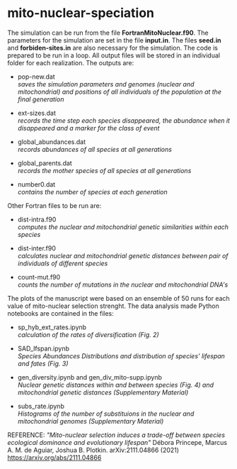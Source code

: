 # mito-nuclear-speciation

The simulation can be run from the file **FortranMitoNuclear.f90**. The parameters for the simulation are set in the file **input.in**. The files **seed.in** and **forbiden-sites.in** are also necessary for the simulation. The code is prepared to be run in a loop. All output files will be stored in an individual folder for each realization. The outputs are:

   - pop-new.dat  
   _saves the simulation parameters and genomes (nuclear and mitochondrial) and positions of all individuals of the population at the final generation_
   
   - ext-sizes.dat  
   _records the time step each species disappeared, the abundance when it disappeared and a marker for the class of event_
   
   - global_abundances.dat  
   _records abundances of all species at all generations_

   - global_parents.dat     
   _records the mother species of all species at all generations_
   
   - number0.dat  
   _contains the number of species at each generation_

Other Fortran files to be run are:

   - dist-intra.f90   
   _computes the nuclear and mitochondrial genetic similarities within each species_

   - dist-inter.f90   
   _calculates nuclear and mitochondrial genetic distances between pair of individuals of different species_
   
   - count-mut.f90    
   _counts the number of mutations in the nuclear and mitochondrial DNA's_
  
The plots of the manuscript were based on an ensemble of 50 runs for each value of mito-nuclear selection strenght. The data analysis made Python notebooks are contained in the files:

   - sp_hyb_ext_rates.ipynb   
   _calculation of the rates of diversification (Fig. 2)_

   - SAD_lfspan.ipynb   
   _Species Abundances Distributions and distribution of species' lifespan and fates (Fig. 3)_
   
   - gen_diversity.ipynb  and   gen_div_mito-supp.ipynb   
   _Nuclear genetic distances within and between species (Fig. 4) and mitochondrial genetic distances (Supplementary Material)_
   
   - subs_rate.ipynb    
   _Histograms of the number of substituions in the nuclear and mitochondrial genomes (Supplementary Material)_
  
  REFERENCE: _"Mito-nuclear selection induces a trade-off between species ecological dominance and evolutionary lifespan"_ Débora Princepe, Marcus A. M. de Aguiar, Joshua B. Plotkin. arXiv:2111.04866 (2021) https://arxiv.org/abs/2111.04866
